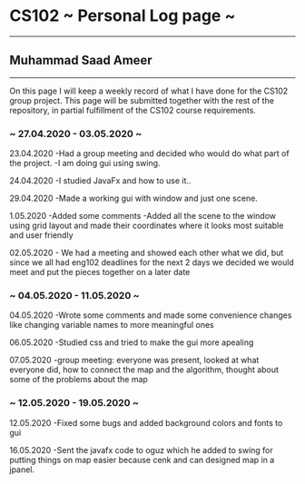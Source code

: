 # CS102 ~ Personal Log page ~
****
## Muhammad Saad Ameer
****

On this page I will keep a weekly record of what I have done for the CS102 group project. This page will be submitted together with the rest of the repository, in partial fulfillment of the CS102 course requirements.

### ~ 27.04.2020 - 03.05.2020 ~
	
23.04.2020
	-Had a group meeting and decided who would do what part of the project.
	-I am doing gui using swing.	

24.04.2020
	-I studied JavaFx and how to use it..

29.04.2020 
	-Made a working gui with window and just one scene.

1.05.2020
	-Added some comments
	-Added all the scene to the window using grid layout and made their coordinates where it looks most suitable and user friendly

02.05.2020
	- We had a meeting and showed each other what we did, but since we all had eng102 deadlines for the next 2 days we decided we would meet and put the pieces together on a later date

### ~ 04.05.2020 - 11.05.2020 ~

04.05.2020
	-Wrote some comments and made some convenience changes like changing variable names to more meaningful ones

06.05.2020
	-Studied css and tried to make the gui more apealing

07.05.2020
	-group meeting: everyone was present, looked at what everyone did, how to connect the map and the algorithm, thought about some of the problems about the map
	
### ~ 12.05.2020 - 19.05.2020 ~

12.05.2020
	-Fixed some bugs and added background colors and fonts to gui

16.05.2020
	-Sent the javafx code to oguz which he added to swing for putting things on map easier because cenk and can designed map in a jpanel.




